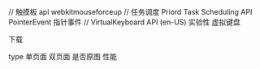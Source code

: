 // 触摸板 api webkitmouseforceup
// 任务调度 Priord Task Scheduling API 
PointerEvent  指针事件
// VirtualKeyboard API (en-US) 实验性 虚拟键盘


下载

type 
单页面 双页面
是否原图
性能
